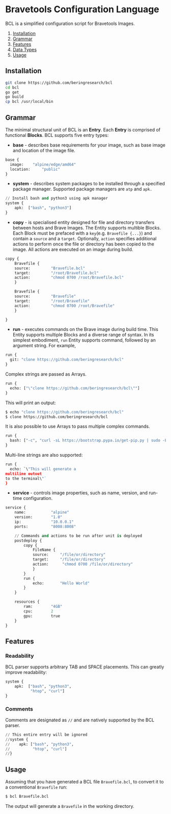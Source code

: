 # Bravetools Configuration Language

BCL is a simplified configuration script for Bravetools Images.

<!-- TOC -->
1. [Installation](#installation)
2. [Grammar](#grammar)
3. [Features](#features)
4. [Data Types](#datatypes)
5. [Usage](#usage)
<!-- /TOC -->

<a id="markdown-installation" name="installation"></a>
## Installation

```bash
git clone https://github.com/beringresearch/bcl
cd bcl
go get
go build
cp bcl /usr/local/bin
```
<a id="markdown-grammar" name="grammar"></a>
## Grammar

The minimal structural unit of BCL is an **Entry**. Each **Entry** is comprised of functional __Blocks__.
BCL supports five entry types:

* **base** - describes base requirements for your image, such as base image and location of the image file.
```python
base {
  image: 	"alpine/edge/amd64"
  location:     "public"
}
```

* **system** - describes system packages to be installed through a specified package manager.
Supported package managers are `atp` and `apk.
`
```python
// Install bash and python3 using apk manager
system {
    apk:  ["bash", "python3"]
}
```

* **copy** - is specialised entity designed for file and directory transfers between hosts and Brave Images.
The Entity supports multible Blocks. Each Block must be prefaced with a `key`(e.g. `Bravefile {...}`) and
contain a `source` and a `target`. Optionally, `action` specifies additional actions to perform once the file
or directory has been copied to the image. All actions are executed on an image during build. 

```python
copy {
	Bravefile {
	source:			"Bravefile.bcl"
	target: 		"/root/Bravefile.bcl"
	action: 	 	"chmod 0700 /root/Bravefile.bcl"
	}

	Bravefile {
	source:			"Bravefile"
	target: 		"/root/Bravefile"
	action: 	 	"chmod 0700 /root/Bravefile"
	}

}
```
* **run** - executes commands on the Brave image during build time. This Entity supports multiple Blocks and a diverse range of syntax.
In its simplest embodiment, `run` Entity supports command, followed by an argument string. For example,

```python
run {
  git: "clone https://github.com/beringresearch/bcl"
}
```
Complex strings are passed as Arrays.
```python
run {
  echo: ["\"clone https://github.com/beringresearch/bcl\""]
}
```

This will print an output:
```bash
$ echo "clone https://github.com/beringresearch/bcl"
$ clone https://github.com/beringresearch/bcl
```
It is also possible to use Arrays to pass multiple complex commands.

```python
run {
  bash: ["-c", "curl -sL https://bootstrap.pypa.io/get-pip.py | sudo -E python3.6"]
}
```

Multi-line strings are also supported:

```python
run {
  echo: `\"This will generate a
multiline outout
to the terminal\"` 
}
```


* **service** - controls image properties, such as name, version, and run-time configuration.

```python
service {
	name:			"alpine"
	version:		"1.0"
	ip: 			"10.0.0.1"
	ports: 			"8008:8008"

	// Commands and actions to be run after unit is deployed
	postdeploy {
		copy {
			FileName {
			source:		"/file/or/directory"
			target: 	"/file/or/directory"
			action: 	 "chmod 0700 /file/or/directory"
			}
		}
		run {
			echo: 		"Hello World"
		}	
	}

	resources {
		ram: 		"4GB"
		cpu: 		2
		gpu:		true
	}
}
```

<a id="markdown-features" name="features"></a>
## Features

### Readability
BCL parser supports arbitrary TAB and SPACE placements. This can greatly improve readability:

```python
system {
    apk:  ["bash", "python3",
           "htop", "curl"]
}
```

### Comments
Comments are designated as `//` and are natively supported by the BCL parser.

```python
// This entire entry will be ignored
//system {
//    apk: ["bash", "python3",
//          "htop", "curl"]
//}
```

<a id="markdown-usage" name="usage"></a>
## Usage 

Assuming that you have generated a BCL file `Bravefile.bcl`, to convert it to a conventional `Bravefile` run:

``` bash
$ bcl Bravefile.bcl
```

The output will generate a `Bravefile` in the working directory.
